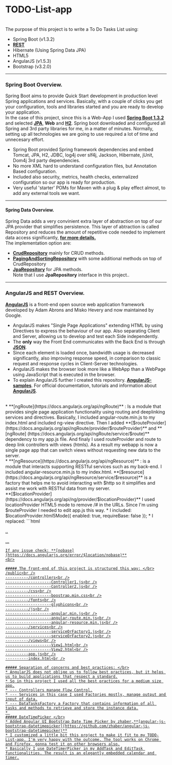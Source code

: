 # TODO-List-app
<br /> The purpose of this project is to write a To Do Tasks List using:
* Spring Boot (v1.3.2)
* **[REST](https://spring.io/understanding/REST)** 
* Hibernate (Using Spring Data JPA)
* HTML5
* AngularJS (v1.5.3)
* Bootstrap (v3.2.0)  

---

### Spring Boot Overview.
Spring Boot aims to provide Quick Start development in production level Spring applications and services.
Basically, with a couple of clicks you get your configuration, tools and libraries started and you are ready to develop your application. <br /> 
In the case of this project, since this is a Web-App I used **[Spring Boot 1.3.2](http://docs.spring.io/spring-boot/docs/current/reference/htmlsingle/)**  and selected **[JPA](http://docs.spring.io/spring-data/jpa/docs/1.4.3.RELEASE/reference/html/jpa.repositories.html)**, **Web** and **[H2](http://www.h2database.com/)**. 
Spring boot downloaded and configured all Spring and 3rd party libraries for me, in a matter of minutes.
Normally, setting up all technologies we are going to use required a lot of time and unnecesary effort.

* Spring Boot provided Spring framework dependencies and embed Tomcat, JPA, H2, JDBC, log4j over slf4j, Jackson, Hibernate, jUnit, Dom4j 3rd party dependencies.
* No more XML hard to understand configuration files, but Annotation Based configuration.
* Included also security, metrics, health checks, externalized configuration so our app is ready for production.
* Very useful 'starter' POMs for Maven with a plug & play effect almost, to add any external tools we want.

---

#### Spring Data Overview.
Spring Data adds a very convinient extra layer of abstraction on top of our JPA provider that simplifies persistence.
This layer of abtraction is called Repository and reduces the amount of repetitive code needed to implement data access significantly,  **[for more details.](http://docs.spring.io/spring-data/data-commons/docs/1.6.1.RELEASE/reference/html/repositories.html)**
<br/>The implementation option are:<br/>
* **[CrudRepository](http://docs.spring.io/spring-data/data-commons/docs/1.2.1.RELEASE/api/org/springframework/data/repository/CrudRepository.html)** mainly for CRUD methods.<br/> 
* **[PagingAndSortingRepository](http://docs.spring.io/spring-data/data-commons/docs/1.2.0.M1/api/org/springframework/data/repository/PagingAndSortingRepository.html)** with some additional methods on top of CrudRepository <br/> 
* **[JpaRepository](http://docs.spring.io/spring-data/data-jpa/docs/current/api/org/springframework/data/jpa/repository/JpaRepository.html)** for JPA methods.<br/>
Note that I use **JpaRepository** interface in this project..

---

### AngularJS and REST Overview.
**[AngularJS](https://github.com/angular/angular.js)** is a front-end open source web application framework developed by Adam Abrons and Misko Hevery and now maintained by Google. <br />
* AngularJS makes "Single Page Applications" extending HTML by using Directives to express the behaviour of our app. Also separating Client and Server, allowing us to develop and test each Side independently.<br />
* The **only** way the Front End communicates with the Back End is through **[JSON](http://www.json.org/)**.<br />
* Since each element is loaded once, bandwidth usage is decreased significantly, also improving response speed, in comparison to classic request and response cycles in Client-Server technologies.<br />
* AngularJS makes the browser look more like a WebApp than a WebPage using JavaScript that is executed in the browser.<br />
* To explain AngularJS further I created this repository. **[AngularJS-samples](https://github.com/Dimi7ri/AngularJS-samples)**. For official documentation, tutorials and information about **[AngularJS](https://angularjs.org/)**. </br>
<br />
* **[ngRoute](https://docs.angularjs.org/api/ngRoute)**  : Is a module that provides single page application functionality using routing and deeplinking services and directives. Basically, I included angular-route.min.js to my index.html and included ng-view directive. Then I added  **[$routeProvider](https://docs.angularjs.org/api/ngRoute/provider/$routeProvider)** and **[ngRoute] (https://docs.angularjs.org/api/ngRoute/service/$route)** dependency to my app.js file. And finaly I used routeProvider and route to deep link controllers with views (htmls). As a result my webapp is now a single page app that can switch views without requesting new data to the server. 
<br/> 
*  **[ngResource](https://docs.angularjs.org/api/ngResource)** : is a module that interacts supporting RESTful services such as my back-end. I included angular-resource.min.js to my index.html. **[$resource](https://docs.angularjs.org/api/ngResource/service/$resource)** is a factory that helps me to avoid interacting with $http so it simplifies and assist me work with RESTful data from my server. 
<br>
**[$locationProvider](https://docs.angularjs.org/api/ng/provider/$locationProvider)** I used locationProvider HTML5 mode to remove /# in the URLs. Since I'm using $routeProvider I needed to edit app.js this way.
* I included:
  $locationProvider.html5Mode({
  enabled: true,
  requireBase: false
  });
* I replaced:
```html

  <!-- Before: -->
<a href="#/addTask">..

  <!-- After: -->
<a href="addTask">...
```
If any issue check: **[nobase](https://docs.angularjs.org/error/$location/nobase)**
<br>

##### The front-end of this project is structured this way: </br>
/public<br />
----------/controllers<br />
--------------------Controller1.js<br />
--------------------Controller2.js<br />
----------/css<br />
--------------------boostrap.min.css<br />
----------/fonts<br />
--------------------glyphicons<br />
----------/js<br />
--------------------angular.min.js<br />
--------------------angular-route.min.js<br />
--------------------angular-resource.min.js<br />
----------/services<br />
--------------------serviceOrFactory1.js<br />
--------------------serviceOrFactory2.js<br />
----------/views<br />
--------------------View1.html<br />
--------------------View2.html<br />
----------app.js<br />
----------index.html<br />

##### Separation of concerns and best practices: </br>
* AngularJS does not oblige us to follow best practices, but it helps us to build applications that respect a standard.
* So in this project I used all the best practices for a medium size app.
* --- Controllers manage Flow Control.
* --- Services in this case I used Factories mostly, manage output and input of data.
* --- DataTasksFactory a Factory that contains information of all tasks and methods to retrieve and store the instance data.
* 
##### DateTimePicker </br>
* Added Angular UI Bootstrap Date Time Picker by zhaber,**[angular-js-bootstrap-datetimepicker](https://github.com/zhaber/angular-js-bootstrap-datetimepicker)**
* I customized a little bit this project to make it fit to my TODO-List-app. I'm very happy with the outcome. The tool works on Chrome and Firefox, gonna test it on other browsers also.
* Basically I use DateTimerPicker in my AddTask and EditTask functionalities. The result is an elegantly embedded calendar and timer.
